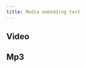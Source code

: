 ```yaml
---
title: Media embedding test
---
```


## Video
<div class="videoEmbed" src="https://www.youtube.com/watch?v=uDd3iupKUyI"></div>


## Mp3
<div class="audioEmbed" src="https://archive.org/download/KrishnaYajurvedaCompleteAudioKannadaText/YajurvedaPart11.mp3" caption="Some caption"></div>
